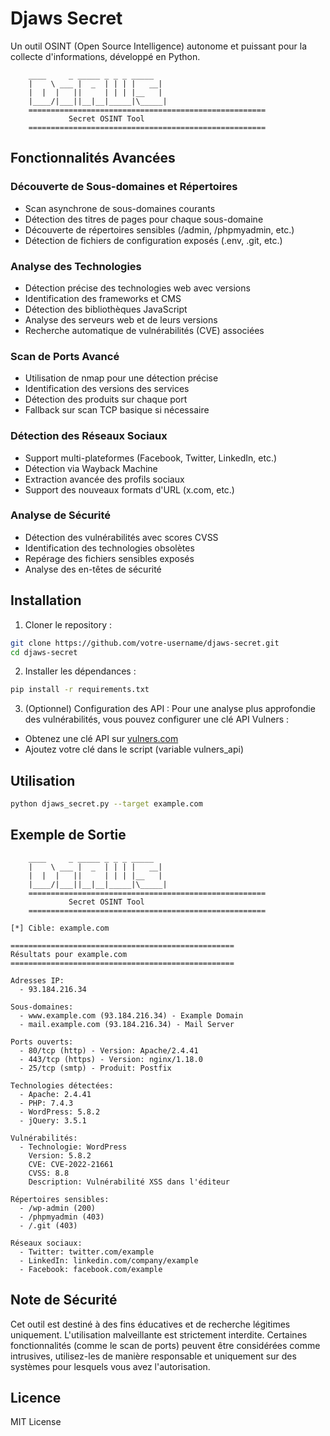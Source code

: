 # Djaws Secret

Un outil OSINT (Open Source Intelligence) autonome et puissant pour la collecte d'informations, développé en Python.

```ascii
    ____     _ _____ _ _ _ _____ 
    |    \ ___ |  _  | | | |   __|
    |  |  |   ||     | | | |__   |
    |____/|___||__|__|_____|\_____|
    =====================================================
             Secret OSINT Tool
    =====================================================
```

## Fonctionnalités Avancées

### Découverte de Sous-domaines et Répertoires
- Scan asynchrone de sous-domaines courants
- Détection des titres de pages pour chaque sous-domaine
- Découverte de répertoires sensibles (/admin, /phpmyadmin, etc.)
- Détection de fichiers de configuration exposés (.env, .git, etc.)

### Analyse des Technologies
- Détection précise des technologies web avec versions
- Identification des frameworks et CMS
- Détection des bibliothèques JavaScript
- Analyse des serveurs web et de leurs versions
- Recherche automatique de vulnérabilités (CVE) associées

### Scan de Ports Avancé
- Utilisation de nmap pour une détection précise
- Identification des versions des services
- Détection des produits sur chaque port
- Fallback sur scan TCP basique si nécessaire

### Détection des Réseaux Sociaux
- Support multi-plateformes (Facebook, Twitter, LinkedIn, etc.)
- Détection via Wayback Machine
- Extraction avancée des profils sociaux
- Support des nouveaux formats d'URL (x.com, etc.)

### Analyse de Sécurité
- Détection des vulnérabilités avec scores CVSS
- Identification des technologies obsolètes
- Repérage des fichiers sensibles exposés
- Analyse des en-têtes de sécurité

## Installation

1. Cloner le repository :
```bash
git clone https://github.com/votre-username/djaws-secret.git
cd djaws-secret
```

2. Installer les dépendances :
```bash
pip install -r requirements.txt
```

3. (Optionnel) Configuration des API :
Pour une analyse plus approfondie des vulnérabilités, vous pouvez configurer une clé API Vulners :
- Obtenez une clé API sur [vulners.com](https://vulners.com)
- Ajoutez votre clé dans le script (variable vulners_api)

## Utilisation

```bash
python djaws_secret.py --target example.com
```

## Exemple de Sortie

```
    ____     _ _____ _ _ _ _____ 
    |    \ ___ |  _  | | | |   __|
    |  |  |   ||     | | | |__   |
    |____/|___||__|__|_____|\_____|
    =====================================================
             Secret OSINT Tool
    =====================================================

[*] Cible: example.com

==================================================
Résultats pour example.com
==================================================

Adresses IP:
  - 93.184.216.34

Sous-domaines:
  - www.example.com (93.184.216.34) - Example Domain
  - mail.example.com (93.184.216.34) - Mail Server

Ports ouverts:
  - 80/tcp (http) - Version: Apache/2.4.41
  - 443/tcp (https) - Version: nginx/1.18.0
  - 25/tcp (smtp) - Produit: Postfix

Technologies détectées:
  - Apache: 2.4.41
  - PHP: 7.4.3
  - WordPress: 5.8.2
  - jQuery: 3.5.1

Vulnérabilités:
  - Technologie: WordPress
    Version: 5.8.2
    CVE: CVE-2022-21661
    CVSS: 8.8
    Description: Vulnérabilité XSS dans l'éditeur

Répertoires sensibles:
  - /wp-admin (200)
  - /phpmyadmin (403)
  - /.git (403)

Réseaux sociaux:
  - Twitter: twitter.com/example
  - LinkedIn: linkedin.com/company/example
  - Facebook: facebook.com/example
```

## Note de Sécurité

Cet outil est destiné à des fins éducatives et de recherche légitimes uniquement. L'utilisation malveillante est strictement interdite. Certaines fonctionnalités (comme le scan de ports) peuvent être considérées comme intrusives, utilisez-les de manière responsable et uniquement sur des systèmes pour lesquels vous avez l'autorisation.

## Licence

MIT License
